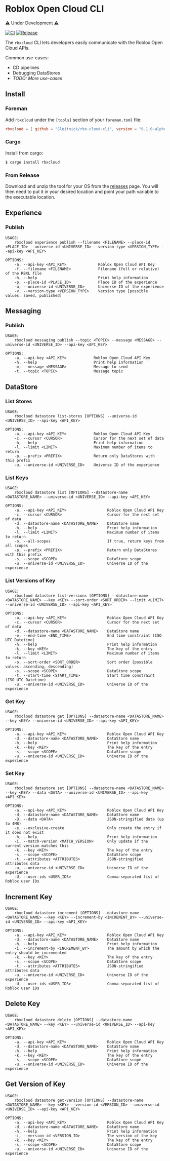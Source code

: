 # Roblox Open Cloud CLI
:warning: Under Development :warning:

[![CI](https://github.com/Sleitnick/rbx-cloud-cli/actions/workflows/ci.yaml/badge.svg)](https://github.com/Sleitnick/rbx-cloud-cli/actions/workflows/ci.yaml)
[![Release](https://github.com/Sleitnick/rbx-cloud-cli/actions/workflows/release.yaml/badge.svg)](https://github.com/Sleitnick/rbx-cloud-cli/actions/workflows/release.yaml)

The `rbxcloud` CLI lets developers easily communicate with the Roblox Open Cloud APIs.

Common use-cases:
- CD pipelines
- Debugging DataStores
- _TODO: More use-cases_

## Install
### Foreman
Add `rbxcloud` under the `[tools]` section of your `foreman.toml` file:
```toml
rbxcloud = { github = "Sleitnick/rbx-cloud-cli", version = "0.1.0-alpha.4" }
```

### Cargo
Install from cargo:
```sh
$ cargo install rbxcloud
```

### From Release
Download and unzip the tool for your OS from the [releases](https://github.com/Sleitnick/rbx-cloud-cli/releases) page. You will then need to put it in your desired location and point your path variable to the executable location.

## Experience

### Publish
```
USAGE:
    rbxcloud experience publish --filename <FILENAME> --place-id <PLACE_ID> --universe-id <UNIVERSE_ID> --version-type <VERSION_TYPE> --api-key <API_KEY>

OPTIONS:
    -a, --api-key <API_KEY>              Roblox Open Cloud API Key
    -f, --filename <FILENAME>            Filename (full or relative) of the RBXL file
    -h, --help                           Print help information
    -p, --place-id <PLACE_ID>            Place ID of the experience
    -u, --universe-id <UNIVERSE_ID>      Universe ID of the experience
    -v, --version-type <VERSION_TYPE>    Version type [possible values: saved, published]
```

## Messaging

### Publish
```
USAGE:
    rbxcloud messaging publish --topic <TOPIC> --message <MESSAGE> --universe-id <UNIVERSE_ID> --api-key <API_KEY>

OPTIONS:
    -a, --api-key <API_KEY>            Roblox Open Cloud API Key
    -h, --help                         Print help information
    -m, --message <MESSAGE>            Message to send
    -t, --topic <TOPIC>                Message topic
```

## DataStore

### List Stores
```
USAGE:
    rbxcloud datastore list-stores [OPTIONS] --universe-id <UNIVERSE_ID> --api-key <API_KEY>

OPTIONS:
    -a, --api-key <API_KEY>            Roblox Open Cloud API Key
    -c, --cursor <CURSOR>              Cursor for the next set of data
    -h, --help                         Print help information
    -l, --limit <LIMIT>                Maximum number of items to return
    -p, --prefix <PREFIX>              Return only DataStores with this prefix
    -u, --universe-id <UNIVERSE_ID>    Universe ID of the experience
```

### List Keys
```
USAGE:
    rbxcloud datastore list [OPTIONS] --datastore-name <DATASTORE_NAME> --universe-id <UNIVERSE_ID> --api-key <API_KEY>

OPTIONS:
    -a, --api-key <API_KEY>                  Roblox Open Cloud API Key
    -c, --cursor <CURSOR>                    Cursor for the next set of data
    -d, --datastore-name <DATASTORE_NAME>    DataStore name
    -h, --help                               Print help information
    -l, --limit <LIMIT>                      Maximum number of items to return
    -o, --all-scopes                         If true, return keys from all scopes
    -p, --prefix <PREFIX>                    Return only DataStores with this prefix
    -s, --scope <SCOPE>                      DataStore scope
    -u, --universe-id <UNIVERSE_ID>          Universe ID of the experience
```

### List Versions of Key
```
USAGE:
    rbxcloud datastore list-versions [OPTIONS] --datastore-name <DATASTORE_NAME> --key <KEY> --sort-order <SORT_ORDER> --limit <LIMIT> --universe-id <UNIVERSE_ID> --api-key <API_KEY>

OPTIONS:
    -a, --api-key <API_KEY>                  Roblox Open Cloud API Key
    -c, --cursor <CURSOR>                    Cursor for the next set of data
    -d, --datastore-name <DATASTORE_NAME>    DataStore name
    -e, --end-time <END_TIME>                End time constraint (ISO UTC Datetime)
    -h, --help                               Print help information
    -k, --key <KEY>                          The key of the entry
    -l, --limit <LIMIT>                      Maximum number of items to return
    -o, --sort-order <SORT_ORDER>            Sort order [possible values: ascending, descending]
    -s, --scope <SCOPE>                      DataStore scope
    -t, --start-time <START_TIME>            Start time constraint (ISO UTC Datetime)
    -u, --universe-id <UNIVERSE_ID>          Universe ID of the experience
```

### Get Key
```
USAGE:
    rbxcloud datastore get [OPTIONS] --datastore-name <DATASTORE_NAME> --key <KEY> --universe-id <UNIVERSE_ID> --api-key <API_KEY>

OPTIONS:
    -a, --api-key <API_KEY>                  Roblox Open Cloud API Key
    -d, --datastore-name <DATASTORE_NAME>    DataStore name
    -h, --help                               Print help information
    -k, --key <KEY>                          The key of the entry
    -s, --scope <SCOPE>                      DataStore scope
    -u, --universe-id <UNIVERSE_ID>          Universe ID of the experience
```

### Set Key
```
USAGE:
    rbxcloud datastore set [OPTIONS] --datastore-name <DATASTORE_NAME> --key <KEY> --data <DATA> --universe-id <UNIVERSE_ID> --api-key <API_KEY>

OPTIONS:
    -a, --api-key <API_KEY>                  Roblox Open Cloud API Key
    -d, --datastore-name <DATASTORE_NAME>    DataStore name
    -D, --data <DATA>                        JSON-stringified data (up to 4MB)
    -e, --exclusive-create                   Only create the entry if it does not exist
    -h, --help                               Print help information
    -i, --match-version <MATCH_VERSION>      Only update if the current version matches this
    -k, --key <KEY>                          The key of the entry
    -s, --scope <SCOPE>                      DataStore scope
    -t, --attributes <ATTRIBUTES>            JSON-stringified attributes data
    -u, --universe-id <UNIVERSE_ID>          Universe ID of the experience
    -U, --user-ids <USER_IDS>                Comma-separated list of Roblox user IDs
```

## Increment Key
```
USAGE:
    rbxcloud datastore increment [OPTIONS] --datastore-name <DATASTORE_NAME> --key <KEY> --increment-by <INCREMENT_BY> --universe-id <UNIVERSE_ID> --api-key <API_KEY>

OPTIONS:
    -a, --api-key <API_KEY>                  Roblox Open Cloud API Key
    -d, --datastore-name <DATASTORE_NAME>    DataStore name
    -h, --help                               Print help information
    -i, --increment-by <INCREMENT_BY>        The amount by which the entry should be incremented
    -k, --key <KEY>                          The key of the entry
    -s, --scope <SCOPE>                      DataStore scope
    -t, --attributes <ATTRIBUTES>            JSON-stringified attributes data
    -u, --universe-id <UNIVERSE_ID>          Universe ID of the experience
    -U, --user-ids <USER_IDS>                Comma-separated list of Roblox user IDs
```

## Delete Key
```
USAGE:
    rbxcloud datastore delete [OPTIONS] --datastore-name <DATASTORE_NAME> --key <KEY> --universe-id <UNIVERSE_ID> --api-key <API_KEY>

OPTIONS:
    -a, --api-key <API_KEY>                  Roblox Open Cloud API Key
    -d, --datastore-name <DATASTORE_NAME>    DataStore name
    -h, --help                               Print help information
    -k, --key <KEY>                          The key of the entry
    -s, --scope <SCOPE>                      DataStore scope
    -u, --universe-id <UNIVERSE_ID>          Universe ID of the experience
```

## Get Version of Key
```
USAGE:
    rbxcloud datastore get-version [OPTIONS] --datastore-name <DATASTORE_NAME> --key <KEY> --version-id <VERSION_ID> --universe-id <UNIVERSE_ID> --api-key <API_KEY>

OPTIONS:
    -a, --api-key <API_KEY>                  Roblox Open Cloud API Key
    -d, --datastore-name <DATASTORE_NAME>    DataStore name
    -h, --help                               Print help information
    -i, --version-id <VERSION_ID>            The version of the key
    -k, --key <KEY>                          The key of the entry
    -s, --scope <SCOPE>                      DataStore scope
    -u, --universe-id <UNIVERSE_ID>          Universe ID of the experience
```
